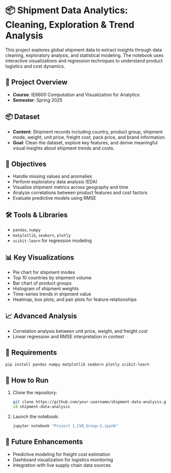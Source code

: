 
# 📦 Shipment Data Analytics: Cleaning, Exploration & Trend Analysis

This project explores global shipment data to extract insights through data cleaning, exploratory analysis, and statistical modeling. The notebook uses interactive visualizations and regression techniques to understand product logistics and cost dynamics.

## 📂 Project Overview

- **Course**: IE6600 Computation and Visualization for Analytics  
- **Semester**: Spring 2025  

## 📦 Dataset

- **Content**: Shipment records including country, product group, shipment mode, weight, unit price, freight cost, pack price, and brand information.
- **Goal**: Clean the dataset, explore key features, and derive meaningful visual insights about shipment trends and costs.

## 🎯 Objectives

- Handle missing values and anomalies
- Perform exploratory data analysis (EDA)
- Visualize shipment metrics across geography and time
- Analyze correlations between product features and cost factors
- Evaluate predictive models using RMSE

## 🛠 Tools & Libraries

- `pandas`, `numpy`
- `matplotlib`, `seaborn`, `plotly`
- `scikit-learn` for regression modeling

## 📊 Key Visualizations

- Pie chart for shipment modes
- Top 10 countries by shipment volume
- Bar chart of product groups
- Histogram of shipment weights
- Time-series trends in shipment value
- Heatmap, box plots, and pair plots for feature relationships

## 📈 Advanced Analysis

- Correlation analysis between unit price, weight, and freight cost
- Linear regression and RMSE interpretation in context

## 🧪 Requirements

```bash
pip install pandas numpy matplotlib seaborn plotly scikit-learn
```

## 🚀 How to Run

1. Clone the repository:
   ```bash
   git clone https://github.com/your-username/shipment-data-analysis.git
   cd shipment-data-analysis
   ```
2. Launch the notebook:
   ```bash
   jupyter notebook "Project 1_CVA_Group-2.ipynb"
   ```

## 📍 Future Enhancements

- Predictive modeling for freight cost estimation
- Dashboard visualization for logistics monitoring
- Integration with live supply chain data sources
